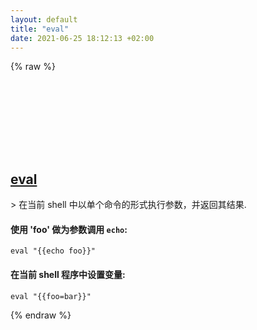 ```yaml
---
layout: default
title: "eval"
date: 2021-06-25 18:12:13 +02:00
---
```

{% raw %}
<h2 id="eval">
  <a href="/zh/osx/eval.html">eval</a> <a href="#eval"><svg class="icon">
    <use href="/assets/images/unicode_sprite.svg#link" />
  </svg></a>
</h2>
> 在当前 shell 中以单个命令的形式执行参数，并返回其结果.

#### 使用 'foo' 做为参数调用 `echo`:
```shell
eval "{{echo foo}}"
```
#### 在当前 shell 程序中设置变量:
```shell
eval "{{foo=bar}}"
```
{% endraw %}